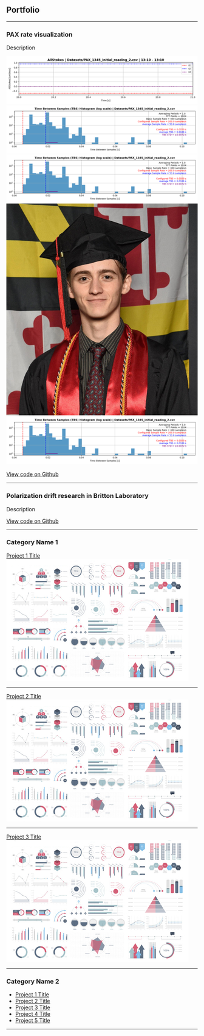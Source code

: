 ## Portfolio

---

### PAX rate visualization

Description

<img src="projects/britton_lab/meas_1.png?raw=true"/>

<img src="projects/britton_lab/hist_1.png?raw=true"/>

<img src="images/hist_1.png?raw=true"/>

<img src="projects/britton_lab/headshot_2.jpg?raw=true"/>

<img src="projects/britton_lab/hist_1.png"/>

[View code on Github](https://github.com/evanshaped/PAX-rate-visualization)

---

### Polarization drift research in Britton Laboratory

Description

[View code on Github](https://github.com/evanshaped/BrittonPolRepo)

---

### Category Name 1 

[Project 1 Title](/sample_page)
<img src="images/dummy_thumbnail.jpg?raw=true"/>

---
[Project 2 Title](/pdf/sample_presentation.pdf)
<img src="images/dummy_thumbnail.jpg?raw=true"/>

---
[Project 3 Title](http://example.com/)
<img src="images/dummy_thumbnail.jpg?raw=true"/>

---

### Category Name 2

- [Project 1 Title](http://example.com/)
- [Project 2 Title](http://example.com/)
- [Project 3 Title](http://example.com/)
- [Project 4 Title](http://example.com/)
- [Project 5 Title](http://example.com/)

---
